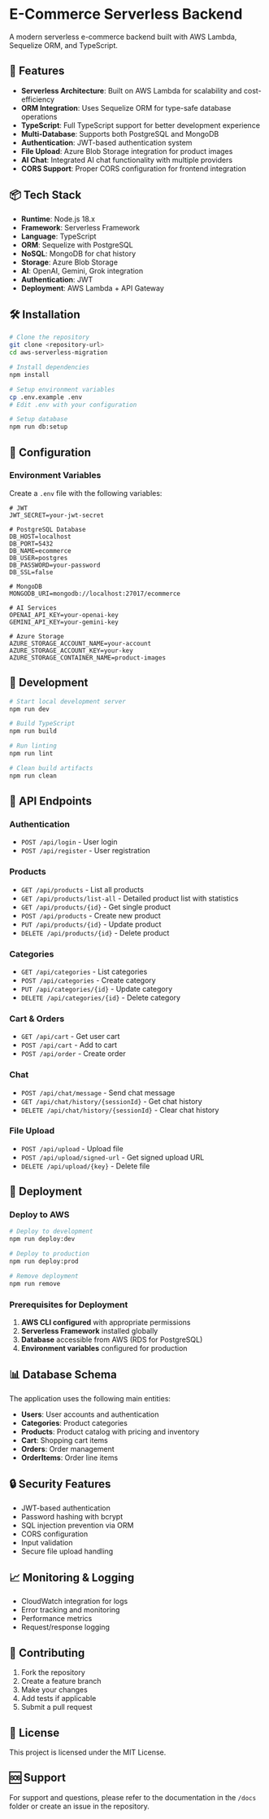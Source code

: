 # E-Commerce Serverless Backend

A modern serverless e-commerce backend built with AWS Lambda, Sequelize ORM, and TypeScript.

## 🚀 Features

- **Serverless Architecture**: Built on AWS Lambda for scalability and cost-efficiency
- **ORM Integration**: Uses Sequelize ORM for type-safe database operations
- **TypeScript**: Full TypeScript support for better development experience
- **Multi-Database**: Supports both PostgreSQL and MongoDB
- **Authentication**: JWT-based authentication system
- **File Upload**: Azure Blob Storage integration for product images
- **AI Chat**: Integrated AI chat functionality with multiple providers
- **CORS Support**: Proper CORS configuration for frontend integration

## 📦 Tech Stack

- **Runtime**: Node.js 18.x
- **Framework**: Serverless Framework
- **Language**: TypeScript
- **ORM**: Sequelize with PostgreSQL
- **NoSQL**: MongoDB for chat history
- **Storage**: Azure Blob Storage
- **AI**: OpenAI, Gemini, Grok integration
- **Authentication**: JWT
- **Deployment**: AWS Lambda + API Gateway

## 🛠️ Installation

```bash
# Clone the repository
git clone <repository-url>
cd aws-serverless-migration

# Install dependencies
npm install

# Setup environment variables
cp .env.example .env
# Edit .env with your configuration

# Setup database
npm run db:setup
```

## 🔧 Configuration

### Environment Variables

Create a `.env` file with the following variables:

```env
# JWT
JWT_SECRET=your-jwt-secret

# PostgreSQL Database
DB_HOST=localhost
DB_PORT=5432
DB_NAME=ecommerce
DB_USER=postgres
DB_PASSWORD=your-password
DB_SSL=false

# MongoDB
MONGODB_URI=mongodb://localhost:27017/ecommerce

# AI Services
OPENAI_API_KEY=your-openai-key
GEMINI_API_KEY=your-gemini-key

# Azure Storage
AZURE_STORAGE_ACCOUNT_NAME=your-account
AZURE_STORAGE_ACCOUNT_KEY=your-key
AZURE_STORAGE_CONTAINER_NAME=product-images
```

## 🚀 Development

```bash
# Start local development server
npm run dev

# Build TypeScript
npm run build

# Run linting
npm run lint

# Clean build artifacts
npm run clean
```

## 📡 API Endpoints

### Authentication

- `POST /api/login` - User login
- `POST /api/register` - User registration

### Products

- `GET /api/products` - List all products
- `GET /api/products/list-all` - Detailed product list with statistics
- `GET /api/products/{id}` - Get single product
- `POST /api/products` - Create new product
- `PUT /api/products/{id}` - Update product
- `DELETE /api/products/{id}` - Delete product

### Categories

- `GET /api/categories` - List categories
- `POST /api/categories` - Create category
- `PUT /api/categories/{id}` - Update category
- `DELETE /api/categories/{id}` - Delete category

### Cart & Orders

- `GET /api/cart` - Get user cart
- `POST /api/cart` - Add to cart
- `POST /api/order` - Create order

### Chat

- `POST /api/chat/message` - Send chat message
- `GET /api/chat/history/{sessionId}` - Get chat history
- `DELETE /api/chat/history/{sessionId}` - Clear chat history

### File Upload

- `POST /api/upload` - Upload file
- `POST /api/upload/signed-url` - Get signed upload URL
- `DELETE /api/upload/{key}` - Delete file

## 🚀 Deployment

### Deploy to AWS

```bash
# Deploy to development
npm run deploy:dev

# Deploy to production
npm run deploy:prod

# Remove deployment
npm run remove
```

### Prerequisites for Deployment

1. **AWS CLI configured** with appropriate permissions
2. **Serverless Framework** installed globally
3. **Database** accessible from AWS (RDS for PostgreSQL)
4. **Environment variables** configured for production

## 📊 Database Schema

The application uses the following main entities:

- **Users**: User accounts and authentication
- **Categories**: Product categories
- **Products**: Product catalog with pricing and inventory
- **Cart**: Shopping cart items
- **Orders**: Order management
- **OrderItems**: Order line items

## 🔒 Security Features

- JWT-based authentication
- Password hashing with bcrypt
- SQL injection prevention via ORM
- CORS configuration
- Input validation
- Secure file upload handling

## 📈 Monitoring & Logging

- CloudWatch integration for logs
- Error tracking and monitoring
- Performance metrics
- Request/response logging

## 🤝 Contributing

1. Fork the repository
2. Create a feature branch
3. Make your changes
4. Add tests if applicable
5. Submit a pull request

## 📄 License

This project is licensed under the MIT License.

## 🆘 Support

For support and questions, please refer to the documentation in the `/docs` folder or create an issue in the repository.
